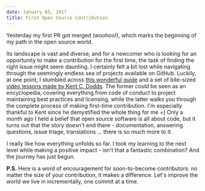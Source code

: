 ```yaml
---
date: January 05, 2017
title: First Open Source Contribution
---
```


Yesterday my first PR got merged (woohoo!), which marks the beginning of my path in the open source world.

Its landscape is vast and diverse, and for a newcomer who is looking for an opportunity to make a contribution for the first time, the task of finding the right issue might seem daunting. I certainly felt a bit lost while navigating through the seemingly endless sea of projects available on GitHub. Luckily, at one point, I stumbled across [this wonderful guide][1] and a set of bite-sized [video lessons made by Kent C. Dodds][2]. The former could be seen as an encyclopedia, covering everything from code of conduct to project maintaining best practices and licensing, while the latter walks you through the complete process of making first-time contribution. I'm especially thankful to Kent since he demystified the whole thing for me =) Only a month ago I held a belief that open source software is all about code, but it turns out that the story doesn't end there - documentation, answering questions, issue triage, translations ... there is so much more to it.

I really like how everything unfolds so far. I took my learning to the next level while making a positive impact - isn't that a fantastic combination? And the journey has just begun.

**P.S.** Here is a word of encouragement for soon-to-become contributors: no matter the size of your contribution, it makes a difference. Let's improve the world we live in incrementally, one commit at a time.</p>

[1]: https://opensource.guide/
[2]: https://egghead.io/courses/how-to-contribute-to-an-open-source-project-on-github
